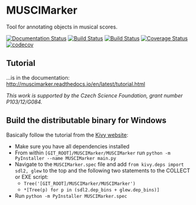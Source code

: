 # MUSCIMarker

Tool for annotating objects in musical scores.

[![Documentation Status](https://readthedocs.org/projects/muscimarker/badge/?version=latest)](https://muscimarker.readthedocs.io/en/latest/index.html)
[![Build Status](https://travis-ci.org/OMR-Research/MUSCIMarker.svg?branch=develop)](https://travis-ci.org/OMR-Research/MUSCIMarker)
[![Build Status](https://dev.azure.com/OMR-Research/MUSCIMarker/_apis/build/status/OMR-Research.MUSCIMarker)](https://dev.azure.com/OMR-Research/MUSCIMarker/_build/latest?definitionId=1)
[![Coverage Status](https://coveralls.io/repos/github/OMR-Research/MUSCIMarker/badge.svg?branch=develop)](https://coveralls.io/github/OMR-Research/MUSCIMarker?branch=develop)
[![codecov](https://codecov.io/gh/OMR-Research/MUSCIMarker/branch/develop/graph/badge.svg)](https://codecov.io/gh/OMR-Research/MUSCIMarker)

## Tutorial

...is in the documentation:  http://muscimarker.readthedocs.io/en/latest/tutorial.html

*This work is supported by the Czech Science Foundation, grant number P103/12/G084.*

## Build the distributable binary for Windows

Basically follow the tutorial from the [Kivy website](https://kivy.org/docs/guide/packaging-windows.html):

- Make sure you have all dependencies installed
- From within `[GIT_ROOT]/MUSCIMarker/MUSCIMarker` run `python -m PyInstaller --name MUSCIMarker main.py`
- Navigate to the `MUSCIMarker.spec` file and add `from kivy.deps import sdl2, glew` to the top and the following two statements to the COLLECT or EXE script:
    - `Tree('[GIT_ROOT]/MUSCIMarker/MUSCIMarker')`
    - `*[Tree(p) for p in (sdl2.dep_bins + glew.dep_bins)]`
- Run `python -m PyInstaller MUSCIMarker.spec`